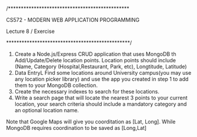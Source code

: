 /***********************************************

CS572 - MODERN WEB APPLICATION PROGRAMMING

Lecture 8 / Exercise

************************************************/
1. Create a Node.js/Express CRUD application that uses MongoDB th Add/Update/Delete location points. Location points should include (Name, Category (Hospital,Restaurant, Park, etc), Longtitude, Latitude)
2. Data EntryL Find some locations around University campus(you may use any location picker library) and use the app you created in step 1 to add them to your MongoDB collection.
3. Create the necessary indexes to search for these locations.
4. Write a search page that will locate the nearest 3 points to your current location, your search criteria should include a mandatory category and an optional location name.

Note that Google Maps will give you coorditation as [Lat, Long]. While MongoDB requires coordination to be saved as [Long,Lat]
